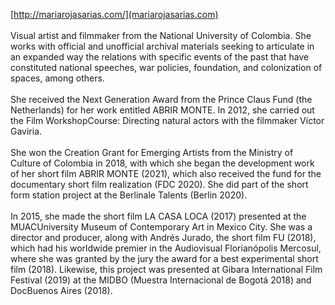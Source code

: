 [http://mariarojasarias.com/](mariarojasarias.com)<br /><br />
Visual artist and filmmaker from the National University of Colombia. She works with
official and unofficial archival materials seeking to articulate in an expanded way the
relations with specific events of the past that have constituted national speeches, war
policies, foundation, and colonization of spaces, among others.<br /><br />
She received the Next Generation Award from the Prince Claus Fund (the Netherlands)
for her work entitled ABRIR MONTE. In 2012, she carried out the Film WorkshopCourse: Directing natural actors with the filmmaker Víctor Gaviria.<br /><br />
She won the Creation Grant for Emerging Artists from the Ministry of Culture of
Colombia in 2018, with which she began the development work of her short film
ABRIR MONTE (2021), which also received the fund for the documentary short film
realization (FDC 2020). She did part of the short form station project at the Berlinale
Talents (Berlin 2020).<br /><br />
In 2015, she made the short film LA CASA LOCA (2017) presented at the MUACUniversity Museum of Contemporary Art in Mexico City. She was a director and
producer, along with Andrés Jurado, the short film FU (2018), which had his worldwide
premier in the Audiovisual Florianópolis Mercosul, where she was granted by the jury
the award for a best experimental short film (2018). Likewise, this project was
presented at Gibara International Film Festival (2019) at the MIDBO (Muestra
Internacional de Bogotá 2018) and DocBuenos Aires (2018).
